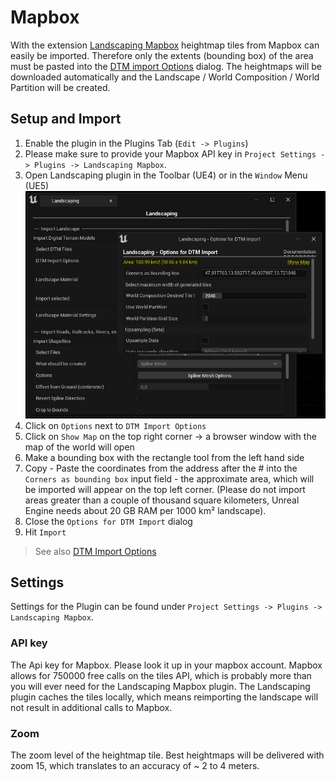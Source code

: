 # Mapbox

With the extension [Landscaping Mapbox](https://www.unrealengine.com/marketplace/en-US/product/landscaping-mapbox) heightmap tiles from Mapbox can easily be imported.
Therefore only the extents (bounding box) of the area must be pasted into the [DTM import Options](heights?id=import-area-optional) dialog. The heightmaps will be downloaded automatically and the Landscape / World Composition / World Partition will be created.  

## Setup and Import

1. Enable the plugin in the Plugins Tab (`Edit -> Plugins`)
2. Please make sure to provide your Mapbox API key in `Project Settings -> Plugins -> Landscaping Mapbox`.
3. Open Landscaping plugin in the Toolbar (UE4) or in the `Window` Menu (UE5)  
![Landscaping Mapbox](_media/ue4_landscaping_dtm_huge.jpg)  
4. Click on `Options` next to `DTM Import Options`
5. Click on `Show Map` on the top right corner -> a browser window with the map of the world will open
6. Make a bounding box with the rectangle tool from the left hand side
7. Copy - Paste the coordinates from the address after the # into the `Corners as bounding box` input field - the approximate area, which will be imported will appear on the top left corner. (Please do not import areas greater than a couple of thousand square kilometers, Unreal Engine needs about 20 GB RAM per 1000 km² landscape).
8. Close the `Options for DTM Import` dialog
9. Hit `Import`

> See also [DTM Import Options](heights?id=import-area-optional)

## Settings

Settings for the Plugin can be found under `Project Settings -> Plugins -> Landscaping Mapbox`.

### API key

The Api key for Mapbox. Please look it up in your mapbox account. Mapbox allows for 750000 free calls on the tiles API, which is probably more than you will ever need for the Landscaping Mapbox plugin. The Landscaping plugin caches the tiles locally, which means reimporting the landscape will not result in additional calls to Mapbox.

### Zoom

The zoom level of the heightmap tile. Best heightmaps will be delivered with zoom 15, which translates to an accuracy of ~ 2 to 4 meters.
